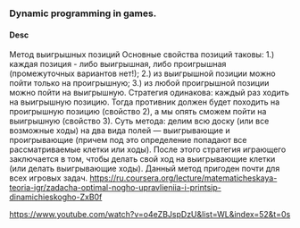 ### Dynamic programming in games.
#### Desc
Метод выигрышных позиций
Основные свойства позиций таковы:
1.) каждая позиция - либо выигрышная, либо проигрышная (промежуточных вариантов нет!);
2.) из выигрышной позиции можно пойти только на проигрышную;
3.) из любой проигрышной позиции можно пойти на выигрышную.
Стратегия одинакова: каждый раз ходить на выигрышную позицию. Тогда противник должен будет походить на проигрышную позицию (свойство 2), а мы опять сможем пойти на выигрышную (свойство 3).
Суть метода: делим всю доску (или все возможные ходы) на два вида полей — выигрываю­щие и проигрывающие (причем под это определение попадают все рассматриваемые клетки или ходы). После этого стратегия играющего заключается в том, чтобы делать свой ход на выигрывающие клетки (или делать выигрывающие ходы). Данный метод пригоден почти для всех игровых задач.
https://ru.coursera.org/lecture/matematicheskaya-teoria-igr/zadacha-optimal-nogho-upravlieniia-i-printsip-dinamichieskogho-ZxB0f

https://www.youtube.com/watch?v=o4eZBJspDzU&list=WL&index=52&t=0s
